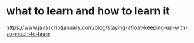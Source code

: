 # what to learn and how to learn it


https://www.javascriptjanuary.com/blog/staying-afloat-keeping-up-with-so-much-to-learn
